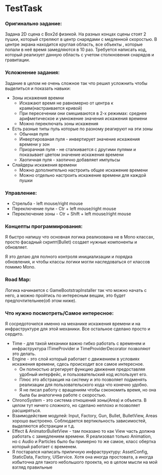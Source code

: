 # TestTask
### Оригинально задание:

Задана 2D сцена с Box2d физикой. На разных концах сцены стоят 2 пушки, который стреляют в центр снарядами с медленной скоростью. В центре экрана находится круглая область, все объекты , которые попали в неё время замедляются в 10 раз. Требуется написать код, который реализует данную область с учетом столкновения снарядов и гравитации.

### Усложнение задания:

Задание в целом не очень сложное так что решил усложнить чтобы выделиться и показать навыки:

- Зоны искажения времни
    - Искажают время не равномерно от центра к краям(настраивается кривой)
    - При пересечении они смешиваются в 2-х режимах: среднее арифметическое и умножение значения искажения времени
    - Можно переключать зоны искажения
- Есть разные типы пуль которые по разному реагируют на эти зоны
    - Обычная пуля
    - Инвертированая пуля - инвертирует значение искажения времени у зон
    - Призрачная пуля - не сталкивается с другими пулями и показывает цветом значение искажения времени
    - Хаотичная пуля - хаотично добавляет импульсы
- Слайдеры искажения времени
    - Можно дополнительно настроить общее искажение времени
    - Можно отдельно настроить искажение времени для каждой пушки

### Управление:

- Стрельба - left mouse/right mouse
- Переключение пули - Ctr + left mouse/right mouse
- Переключение зоны - Ctr + Shift + left mouse/right mouse

### Концепты программирования:

Я быстро напишу что основная логика реализована не в Mono классах, просто фасадный скрипт(Bullet) создает нужные компоненты и обновляет. 

Я это делаю для полного контроля инициализации и порядка обновления, и чтобы классы логики могли наследоваться от классов помимо Mono.

### Road Map:

Логика начинается с GameBootstrapInstaller так что можно начать с него, а можно пройтись по интересным вещам, это будет предпочтительнее(об этом ниже).

### Что нужно посмотреть/Самое интересное:

Я сосредоточился именно на механике искажения времени и на инфраструктуре для этой механики. Все остальное сделано просто и сердито.

- Time - для такой механики важно гибко работать с временем и инфраструктура ITimeProvider и TimeProviderDecorator позволяют это делать.
- Engine - это слой который работает с движением в условиях искажения времени, сдесь происходит все самое интересное.
    - Он полностью агрегирует функцию движения предоставляя удобный интерфейс, и пользовательский код использует его.
    - Плюс это абстракция на систему и это позволяет подменять реализации для пользовательского кода что конечно удобно.
    - Я не писал работу с вращениям чтобы сэкономить время, но она была бы аналогична работе с скоростью.
- ChronoSystem - это система отношений зоны(Area) и объекта. В целом тут ничего сложного, но сделано неплохо и позволяет расширяться.
- Взаимодействие модулей: Input, Factory, Gun, Bullet, BulletView, Areas хорошо выстроено. Соблюдается вертикльность зависимостей, выделяются абстракции и т.д.
- Effect & AnimatorBulletView - там показано то как View часть должна работать с замедлением времени. Я реализовал только Animation, но с Audio и Particles было бы примерно то же самое, класс обертка который работает с временем.
- Я постарался написать приличную инфраструктуру: AssetConfig, StaticData, Factory, UIService. Хотя она иногда простовата, а иногда избыточна для такого небольшого проекта, но в целом мысли на мой взгляд правильные
